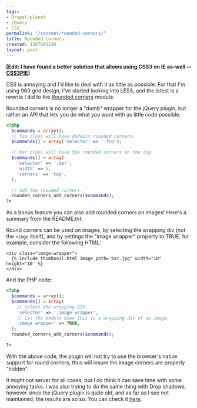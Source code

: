 ```yaml
---
tags:
- Drupal-planet
- jQuery
- CSS
permalink: "/content/rounded-corners/"
title: Rounded corners
created: 1287603226
layout: post
---
```

<strong>[Edit: I have found a better solution that allows using CSS3 on IE as-well -- <a href="http://css3pie.com/">CSS3PIE</a>]</strong>

CSS is annoying and I'd like to deal with it as little as possible. For that I'm using 960 grid design, I've started looking into LESS, and the latest is a rewrite I did to the <a href="http://drupal.org/project/rounded_corners">Rounded corners</a> module.

Rounded corners is no longer a "dumb" wrapper for the jQuery plugin, but rather an API that lets you do what you want with as little code possible.

<!-- more -->

```php
<?php
  $commands = array();
  // foo class will have default rounded corners.
  $commands[] = array('selector' => '.foo');

  // bar class will have 5px rounded corners on the top.
  $commands[] = array(
    'selector' => '.bar',
    'width' => 5,
    'corners' => 'top',
  );

  // Add the rounded corners.
  rounded_corners_add_corners($commands);
?>
```

As a bonus feature you can also add rounded corners on images! Here's a summary from the README.txt:

Round corners can be used on images, by selecting the wrapping div (*not* the ``<img>`` itself), and by settings the "image wrapper" property to TRUE. for example, consider the following HTML:

```
<div class="image-wrapper">
  {% include thumbnail.html image_path='bar.jpg" width="10" height="10' %}
</div>
```

And the PHP code:

```php
<?php
  $commands = array();
  $commands[] = array(
    // Select the wrapping DIV.
    'selector' => '.image-wrapper',
    // Let the module know this is a wrapping div of an image.
    'image wrapper' => TRUE,
  );
  rounded_corners_add_corners($commands);

?>
```

With the above code, the plugin will not try to use the browser's native support for round corners, thus will insure the image corners are properly "hidden".

It might not server for all cases, but I do think it can save time with some annoying tasks. I was also trying to do the same thing with Drop shadows, however since the jQuery plugin is quite old, and as far as I see not maintained, the results are so so. You can check it <a href="http://github.com/amitaibu/drop_shadow">here</a>.

